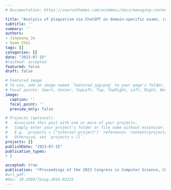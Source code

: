 ```yaml
---
# Documentation: https://sourcethemes.com/academic/docs/managing-content/

title: "Analysis of plagiarism via ChatGPT on domain-specific exams. (accepted)"
subtitle: ''
summary: ''
authors:
- Jinyoung Jo
- Sean Choi
tags: []
categories: []
date: "2023-07-15"
#lastmod: accepted
featured: false
draft: false

# Featured image
# To use, add an image named `featured.jpg/png` to your page's folder.
# Focal points: Smart, Center, TopLeft, Top, TopRight, Left, Right, BottomLeft, Bottom, BottomRight.
image:
  caption: ''
  focal_point: ''
  preview_only: false

# Projects (optional).
#   Associate this post with one or more of your projects.
#   Simply enter your project's folder or file name without extension.
#   E.g. `projects = ["internal-project"]` references `content/project/deep-learning/index.md`.
#   Otherwise, set `projects = []`.
projects: []
publishDate: "2023-07-15"
publication_types:
- 2

accepted: true
publication: '*Proceedings of the 2023 Congress in Computer Science, Computer Engineering, & Applied Computing*'
#url_pdf: 
#doi: 10.3389/fpsyg.2018.02225
---
```

